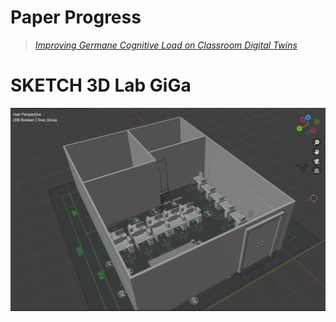 # Paper Progress
> [*Improving Germane Cognitive Load on Classroom Digital Twins*](https://itsacid-my.sharepoint.com/:w:/g/personal/6025231011_student_its_ac_id/EWSYMCrahGhDnd6QW7nKByUBr0lrVlqCFIkx5vQZOQdchw?e=voUDBX)

# SKETCH 3D Lab GiGa
![N|Solid](https://raw.githubusercontent.com/tdpg20232a/final-project-doppelganger/main/assets/3dassets/sketch3dlabgigav.1.jpg)